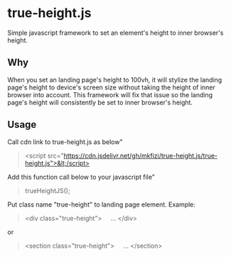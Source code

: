 # true-height.js
Simple javascript framework to set an element's height to inner browser's height.

## Why
When you set an landing page's height to 100vh, it will stylize the landing page's height to device's screen size without taking the height of inner browser into account. This framework will fix that issue so the landing page's height will consistently be set to inner browser's height.

## Usage
Call cdn link to true-height.js as below"
> &lt;script src="https://cdn.jsdelivr.net/gh/mkfizi/true-height.js/true-height.js">&lt;/script>

Add this function call below to your javascript file"
> trueHeightJS();

Put class name "true-height" to landing page element.
Example:

> &lt;div class="true-height">
> &nbsp; &nbsp;&nbsp;...
> &lt;/div>

or

> &lt;section class="true-height">
> &nbsp; &nbsp;&nbsp;...
> &lt;/section>
